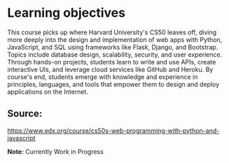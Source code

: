 # Learning objectives

This course picks up where Harvard University's CS50 leaves off, diving more deeply into the design and implementation of web apps with Python, JavaScript, and SQL using frameworks like Flask, Django, and Bootstrap. Topics include database design, scalability, security, and user experience. Through hands-on projects, students learn to write and use APIs, create interactive UIs, and leverage cloud services like GitHub and Heroku. By course's end, students emerge with knowledge and experience in principles, languages, and tools that empower them to design and deploy applications on the Internet.

## Source:

https://www.edx.org/course/cs50s-web-programming-with-python-and-javascript

**Note:** Currently Work in Progress
